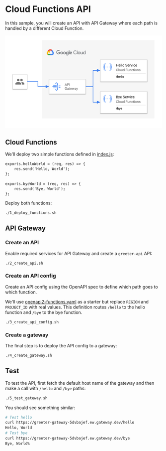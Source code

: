 # Cloud Functions API

In this sample, you will create an API with API Gateway where each path is
handled by a different Cloud Function.

![API Gateway with Cloud Functions](image.png)

## Cloud Functions

We'll deploy two simple functions defined in [index.js](index.js):

```nodejs
exports.helloWorld = (req, res) => {
    res.send('Hello, World');
};

exports.byeWorld = (req, res) => {
    res.send('Bye, World');
};
```

Deploy both functions:

```sh
./1_deploy_functions.sh
```

## API Gateway

### Create an API

Enable required services for API Gateway and create a `greeter-api` API:

```sh
./2_create_api.sh
```

### Create an API config

Create an API config using the OpenAPI spec to define which path goes to which
function.

We'll use [openapi2-functions.yaml](openapi2-functions.yaml) as a starter but replace `REGION` and
`PROJECT_ID` with real values. This definition routes `/hello` to the
hello function and `/bye` to the bye function.

```sh
./3_create_api_config.sh
```

### Create a gateway

The final step is to deploy the API config to a gateway:

```sh
./4_create_gateway.sh
```

## Test

To test the API, first fetch the default host name of the gateway and then make
a call with `/hello` and `/bye` paths:

```sh
./5_test_gateway.sh
```

You should see something similar:

```sh
# Test hello
curl https://greeter-gateway-5dvbajef.ew.gateway.dev/hello
Hello, World
# Test bye
curl https://greeter-gateway-5dvbajef.ew.gateway.dev/bye
Bye, World%
```
